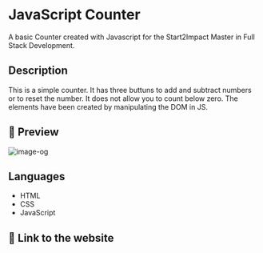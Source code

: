# JavaScript Counter
A basic Counter created with Javascript for the Start2Impact Master in Full Stack Development.

## Description
This is a simple counter. It has three buttuns to add and subtract numbers or to reset the number. It does not allow you to count below zero.
The elements have been created by manipulating the DOM in JS.

## 📸 Preview
![image-og](https://github.com/user-attachments/assets/9adb58c6-be4e-434a-a45c-223160124e36)

## Languages
- HTML
- CSS
- JavaScript

## 🔗 Link to the website

